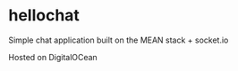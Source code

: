 hellochat
=========

Simple chat application built on the MEAN stack + socket.io

Hosted on DigitalOCean
